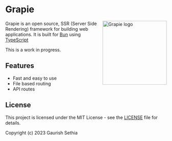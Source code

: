 # Grapie 

<img align="right" src=".github/grapie.png" width="200" height="200" alt="Grapie logo">

Grapie is an open source, SSR (Server Side Rendering) framework for building web applications. 
It is built for [Bun](https://bun.sh) using [TypeScript](https://www.typescriptlang.org)

This is a work in progress.

## Features

- Fast and easy to use
- File based routing
- API routes

## License

This project is licensed under the MIT License - see the [LICENSE](https://github.com/gaurishhs/grapie/tree/main/LICENSE) file for details. 

Copyright (c) 2023 Gaurish Sethia